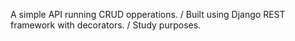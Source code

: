 A simple API running CRUD opperations. /
Built using Django REST framework with decorators. /
Study purposes.

